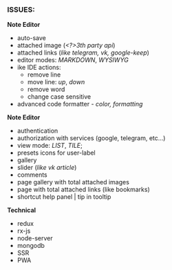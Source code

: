 ### ISSUES:

**Note Editor**
- auto-save
- attached image (_<?>3th party api_)
- attached links (_like telegram, vk, google-keep_)
- editor modes: _MARKDOWN_, _WYSIWYG_
- ike IDE actions:
  * remove line
  * move line: _up_, _down_
  * remove word
  * change case sensitive
- advanced code formatter - _color, formatting_
 
**Note Editor**
- authentication
- authorization with services (google, telegram, etc...)
- view mode: _LIST_, _TILE_;
- presets icons for user-label
- gallery
- slider (_like vk article_)
- comments
- page gallery with total attached images 
- page with total attached links (like bookmarks)
- shortcut help panel | tip in tooltip 

**Technical**
- redux
- rx-js
- node-server
- mongodb
- SSR
- PWA



